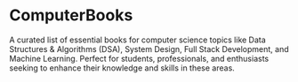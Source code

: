# ComputerBooks
A curated list of essential books for computer science topics like Data Structures &amp; Algorithms (DSA), System Design, Full Stack Development, and Machine Learning. Perfect for students, professionals, and enthusiasts seeking to enhance their knowledge and skills in these areas.
